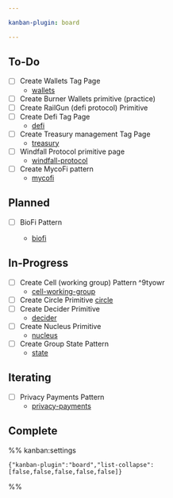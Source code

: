 ```yaml
---

kanban-plugin: board

---
```


## To-Do

- [ ] Create Wallets Tag Page
	- [wallets](tags/wallets.md)
- [ ] Create Burner Wallets primitive (practice)
- [ ] Create RailGun (defi protocol) Primitive
- [ ] Create Defi Tag Page
	- [defi](tags/defi.md)
- [ ] Create Treasury management Tag Page
	- [treasury](tags/treasury.md)
- [ ] Windfall Protocol primitive page
	- [windfall-protocol](artifacts/primitives/windfall-protocol.md)
- [ ] Create MycoFi pattern
	- [mycofi](tags/mycofi.md)


## Planned

- [ ] BioFi Pattern
	
	- [biofi](tags/biofi.md)


## In-Progress

- [ ] Create Cell (working group) Pattern ^9tyowr
	- [cell-working-group](notes/rpp/working-docs/cell-working-group.md)
- [ ] Create Circle Primitive [circle](notes/rpp/working-docs/circle.md)
- [ ] Create Decider Primitive 
	- [decider](notes/rpp/working-docs/decider.md)
- [ ] Create Nucleus Primitive
	- [nucleus](notes/rpp/working-docs/nucleus.md)
- [ ] Create Group State Pattern
	- [state](notes/rpp/working-docs/state.md)


## Iterating

- [ ] Privacy Payments Pattern
	- [privacy-payments](artifacts/patterns/privacy-payments.md)


## Complete





%% kanban:settings
```
{"kanban-plugin":"board","list-collapse":[false,false,false,false,false]}
```
%%